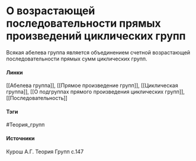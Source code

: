 # О возрастающей последовательности прямых произведений циклических групп
Всякая абелева группа является объединением счетной возрастающей последовательности прямых сумм циклических групп.

#### Линки
 [[Абелева группа]],
 [[Прямое произведение групп]],
 [[Циклическая группа]],
 [[О подгруппах прямого произведения циклических групп]],
 [[Последовательность]]
#### Тэги
 #Теория_групп 
#### Источники
 Курош А.Г. Теория Групп с.147